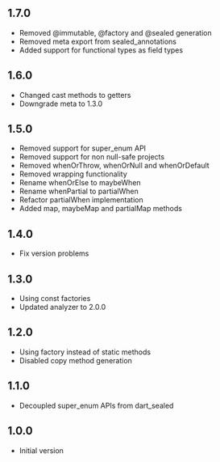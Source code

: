 ## 1.7.0

- Removed @immutable, @factory and @sealed generation
- Removed meta export from sealed_annotations
- Added support for functional types as field types

## 1.6.0

- Changed cast methods to getters
- Downgrade meta to 1.3.0

## 1.5.0

- Removed support for super_enum API
- Removed support for non null-safe projects
- Removed whenOrThrow, whenOrNull and whenOrDefault
- Removed wrapping functionality
- Rename whenOrElse to maybeWhen
- Rename whenPartial to partialWhen
- Refactor partialWhen implementation
- Added map, maybeMap and partialMap methods

## 1.4.0

- Fix version problems

## 1.3.0

- Using const factories
- Updated analyzer to 2.0.0

## 1.2.0

- Using factory instead of static methods
- Disabled copy method generation

## 1.1.0

- Decoupled super_enum APIs from dart_sealed

## 1.0.0

- Initial version
